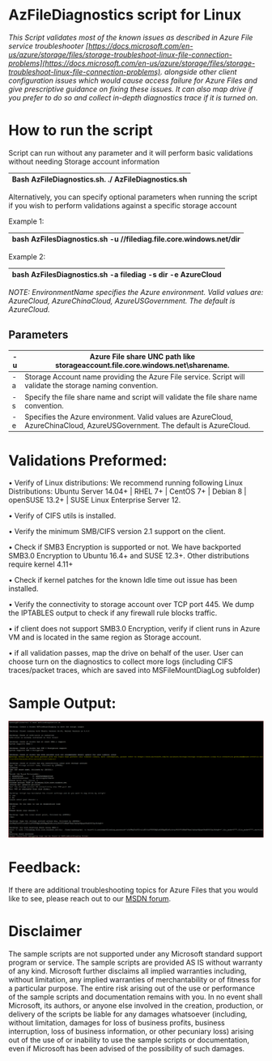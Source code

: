 #  AzFileDiagnostics script for Linux

_This Script validates most of the known issues as described in Azure File service troubleshooter _[https://docs.microsoft.com/en-us/azure/storage/files/storage-troubleshoot-linux-file-connection-problems](https://docs.microsoft.com/en-us/azure/storage/files/storage-troubleshoot-linux-file-connection-problems)_. alongside other client configuration issues which would cause access failure for Azure Files and give prescriptive guidance on fixing these issues. It can also map drive if you prefer to do so and collect in-depth diagnostics trace if it is turned on._

# How to run the script

Script can run without any parameter and it will perform basic validations without needing Storage account information

| Bash AzFileDiagnostics.sh. ./ AzFileDiagnostics.sh |
| --- |

Alternatively, you can specify optional parameters when running the script if you wish to perform validations against a specific storage account

Example 1:

| bash AzFilesDiagnostics.sh -u //filediag.file.core.windows.net/dir |
| --- |

 Example 2:

| bash AzFilesDiagnostics.sh -a filediag -s dir -e AzureCloud |
| --- |

_NOTE: EnvironmentName specifies the Azure environment. Valid values are: AzureCloud, AzureChinaCloud, AzureUSGovernment. The default is AzureCloud._

## Parameters

| -u | Azure File share UNC path like storageaccount.file.core.windows.net\sharename.  |
| --- | --- |
| -a | Storage Account name providing the Azure File service. Script will validate the storage naming convention. |
| -s | Specify the file share name and script will validate the file share name convention. |
| -e | Specifies the Azure environment. Valid values are AzureCloud, AzureChinaCloud, AzureUSGovernment. The default is AzureCloud. |

# Validations Preformed:

•             Verify of Linux distributions: We recommend running following Linux Distributions: Ubuntu Server 14.04+ | RHEL 7+ | CentOS 7+ | Debian 8 | openSUSE 13.2+ | SUSE Linux Enterprise Server 12.

•             Verify of CIFS utils is installed.

•             Verify the minimum SMB/CIFS version 2.1 support on the client.

•             Check if SMB3 Encryption is supported or not. We have backported SMB3.0 Encryption to Ubuntu 16.4+ and SUSE 12.3+. Other distributions require kernel 4.11+

•             Check if kernel patches for the known Idle time out issue has been installed.

•             Verify the connectivity to storage account over TCP port 445. We dump the IPTABLES output to check if any firewall rule blocks traffic.

•             if client does not support SMB3.0 Encryption, verify if client runs in Azure VM and is located in the same region as Storage account.

•             if all validation passes, map the drive on behalf of the user. User can choose turn on the diagnostics to collect more logs (including CIFS traces/packet traces, which are saved into MSFileMountDiagLog subfolder)

# Sample Output:

  ![](./images/img1.png)

# Feedback:

If there are additional troubleshooting topics for Azure Files that you would like to see, please reach out to our [MSDN forum](http://social.msdn.microsoft.com/Forums/windowsazure/en-US/home?forum=windowsazuredata).

#  Disclaimer

The sample scripts are not supported under any Microsoft standard support program or service. The sample scripts are provided AS IS without warranty of any kind. Microsoft further disclaims all implied warranties including, without limitation, any implied warranties of merchantability or of fitness for a particular purpose. The entire risk arising out of the use or performance of the sample scripts and documentation remains with you. In no event shall Microsoft, its authors, or anyone else involved in the creation, production, or delivery of the scripts be liable for any damages whatsoever (including, without limitation, damages for loss of business profits, business interruption, loss of business information, or other pecuniary loss) arising out of the use of or inability to use the sample scripts or documentation, even if Microsoft has been advised of the possibility of such damages.
